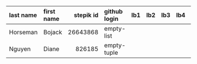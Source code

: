 | last name   | first name   |   stepik id | github login   | lb1   | lb2   | lb3   | lb4   |   ts1 | ts2   | tp   | pj   |
|:------------|:-------------|------------:|:---------------|:------|:------|:------|:------|------:|:------|:-----|:-----|
| Horseman    | Bojack       |    26643868 | empty-list     |       |       |      |       |      |       |      |      |
| Nguyen      | Diane        |      826185 | empty-tuple     |       |       |       |       |      |       |      |      |
